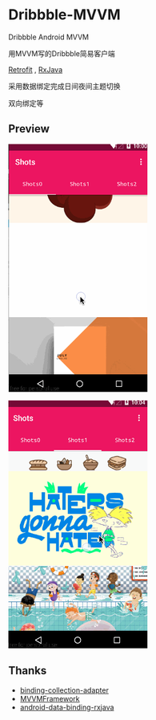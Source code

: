 # Dribbble-MVVM
Dribbble Android MVVM

用MVVM写的Dribbble简易客户端

[Retrofit](https://square.github.io/retrofit) ,  [RxJava](https://github.com/ReactiveX/RxJava)

采用数据绑定完成日间夜间主题切换

双向绑定等

## Preview

![](https://github.com/adgvcxz/Adgble/blob/master/img/gif1.gif)

![](https://github.com/adgvcxz/Adgble/blob/master/img/gif2.gif)



## Thanks

- [binding-collection-adapter](https://github.com/evant/binding-collection-adapter)
- [MVVMFramework](https://github.com/saiwu-bigkoo/Android-MVVMFramework)
- [android-data-binding-rxjava](https://github.com/TangoAgency/android-data-binding-rxjava)